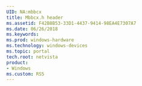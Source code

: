```yaml
---
UID: NA:mbbcx
title: Mbbcx.h header
ms.assetid: F42B8B53-33D1-4437-9414-98EA4E7307A7
ms.date: 06/26/2018
ms.keywords: 
ms.prod: windows-hardware
ms.technology: windows-devices
ms.topic: portal
tech.root: netvista
product: 
- Windows
ms.custom: RS5
---
```

